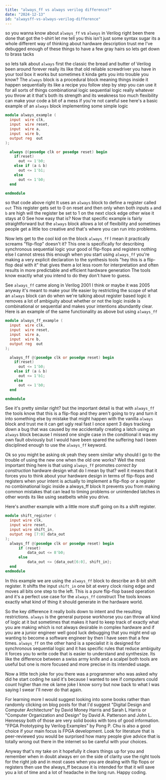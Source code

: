 ```yaml
---
title: "always_ff vs always verilog difference?"
date: "2024-12-13"
id: "alwaysff-vs-always-verilog-difference"
---
```


 so you wanna know about `always_ff` vs `always` in Verilog right been there done that got the t-shirt let me tell you this isn't just some syntax sugar its a whole different way of thinking about hardware description trust me I've debugged enough of these things to have a few gray hairs so lets get down to brass tacks

so lets talk about `always` first the classic the bread and butter of Verilog been around forever really its like that old reliable screwdriver you have in your tool box it works but sometimes it kinda gets you into trouble you know? The `always` block is a procedural block meaning things inside it happen sequentially its like a recipe you follow step by step you can use it for all sorts of things combinational logic sequential logic really whatever you throw at it that's both its strength and its weakness too much flexibility can make your code a bit of a mess if you're not careful see here's a basic example of an `always` block implementing some simple logic

```verilog
module always_example (
  input  wire clk,
  input  wire reset,
  input  wire a,
  input  wire b,
  output reg  out
);

  always @(posedge clk or posedge reset) begin
    if(reset)
      out <= 1'b0;
    else if (a & b)
      out <= 1'b1;
    else
      out <= 1'b0;
  end

endmodule
```

 so that code above right It uses an `always` block to define a register called `out` This register gets set to 0 on reset and then only when both inputs `a` and `b` are high will the register be set to 1 on the next clock edge other wise it stays at 0 See how easy that is? Now that specific example is fairly straightforward but the `always` block allows a lot of flexibility and sometimes people get a little too creative and that's where you can run into problems.

Now lets get to the cool kid on the block `always_ff` I mean it practically screams "flip-flop" doesn't it? This one is specifically for describing synchronous sequential logic your good ol flip-flops and registers nothing else I cannot stress this enough when you start using `always_ff` you're making a very explicit declaration to the synthesis tools "hey this is a flip-flop deal with it" that gives them a lot less room for interpretation and often results in more predictable and efficient hardware generation The tools know exactly what you intend to do they don't have to guess.

See `always_ff` came along in Verilog 2001 I think or maybe it was 2005 anyway it's meant to make your life easier by restricting the scope of what an `always` block can do when we're talking about register based logic it removes a lot of ambiguity about whether or not the logic inside is combinational or sequential and makes your intentions abundantly clear. Here is an example of the same functionality as above but using `always_ff`

```verilog
module always_ff_example (
  input  wire clk,
  input  wire reset,
  input  wire a,
  input  wire b,
  output reg  out
);

  always_ff @(posedge clk or posedge reset) begin
    if(reset)
      out <= 1'b0;
    else if (a & b)
      out <= 1'b1;
    else
      out <= 1'b0;
  end

endmodule
```
See it's pretty similar right? but the important detail is that with `always_ff` the tools know that this is a flip-flop and they aren't going to try and turn it into something else by mistake that might happen with the vanilla `always` block and trust me it can get ugly real fast I once spent 3 days tracking down a bug that was caused by me accidentally creating a latch using an `always` block because I missed one single case in the conditional it was my own fault obviously but I would have been spared the suffering had I been disciplined enough to use the `always_ff` keyword.

Ok so you might be asking ok yeah they seem similar why should I go to the trouble of using the new one when the old one works? Well the most important thing here is that using `always_ff` promotes *correct by construction* hardware design what do I mean by that? well it means that it forces you to think about your hardware design in terms of flip-flops and registers when your intent is actually to implement a flip-flop or a register no combinational logic inside a always_ff block It prevents you from making common mistakes that can lead to timing problems or unintended latches in other words its like using seatbelts while you drive.

Here's another example with a little more stuff going on its a shift register.

```verilog
module shift_register (
  input wire clk,
  input wire reset,
  input wire shift_in,
  output reg [7:0] data_out
);
  always_ff @(posedge clk or posedge reset) begin
      if (reset)
          data_out <= 8'b0;
      else
          data_out <= {data_out[6:0], shift_in};
  end
endmodule
```

In this example we are using the `always_ff` block to describe an 8-bit shift register. It shifts the input `shift_in` one bit at every clock rising edge and moves all bits one step to the left. This is a pure flip-flop based operation and it's a perfect use case for the `always_ff` construct The tools knows exactly what kind of thing it should generate in the hardware world.

So the key difference it really boils down to intent and the resulting restrictions. `always` is the general purpose workhorse you can throw all kind of logic at it but sometimes that makes it hard to keep track of exactly what you are making which is not always desirable in complex hardware and if you are a junior engineer well good luck debugging that you might end up wanting to become a software engineer by then I have seen that a few times. `always_ff` on the other hand is a specialist it is designed for synchronous sequential logic and it has specific rules that reduce ambiguity it forces you to write code that is easier to understand and synthesize. Its like the difference between a swiss army knife and a scalpel both tools are useful but one is more focused and more precise in its intended usage.

Now a little tech joke for you there was a programmer who was asked why did he start coding he said it's because I wanted to see if computers could count higher than me ok lame joke I know sorry but now back to what I was saying I swear I'll never do that again.

For learning more I would suggest looking into some books rather than randomly clicking on blog posts for that I'd suggest "Digital Design and Computer Architecture" by David Money Harris and Sarah L Harris or "Computer Organization and Design" by David A. Patterson and John L. Hennessy both of those are very solid books with tons of good information. "FPGA Prototyping by Verilog Examples" by Pong P. Chu is also a good choice if your main focus is FPGA development. Look for literature that is peer-reviewed you would be surprised how many people give advice that is totally wrong out there in the internet so be careful with your choices.

Anyway that's my take on it hopefully it clears things up for you and remember when in doubt always err on the side of clarity use the right tools for the right job and in most cases when you are dealing with flip flops or registers then use the always_ff because it is intended for that it will save you a lot of time and a lot of headache in the long run. Happy coding.

